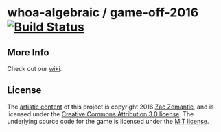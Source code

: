 # whoa-algebraic / game-off-2016 [![Build Status](https://travis-ci.org/whoa-algebraic/game-off-2016.svg?branch=master)](https://travis-ci.org/whoa-algebraic/game-off-2016)

## More Info
Check out our [wiki](https://github.com/whoa-algebraic/game-off-2016/wiki).

## License

The [artistic content](https://github.com/whoa-algebraic/game-off-2016/tree/master/Assets/.psd) of this project is copyright 2016 [Zac Zemantic](http://www.zetarayzac.com/), and is licensed under the [Creative Commons Attribution 3.0 license](http://creativecommons.org/licenses/by/3.0/us/deed.en_US). The underlying source code for the game is licensed under the [MIT license](http://opensource.org/licenses/mit-license.php).
